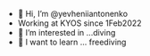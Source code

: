 - 👋 Hi, I’m @yevheniiantonenko
- Working at KYOS since 1Feb2022
- 👀 I’m interested in ...diving
- 🌱 I want to learn ... freediving

<!---
yevheniiantonenko/yevheniiantonenko is a ✨ special ✨ repository because its `README.md` (this file) appears on your GitHub profile.
You can click the Preview link to take a look at your changes.
--->

